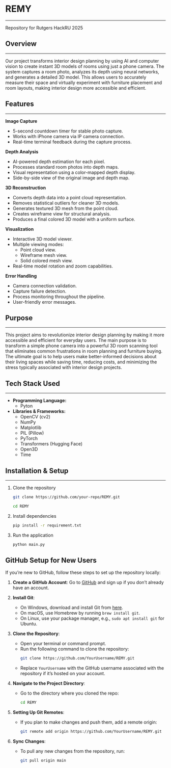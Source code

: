 # REMY
***
Repository for Rutgers HackRU 2025

## Overview
***
Our project transforms interior design planning by using AI and computer vision to create instant 3D models of rooms using just a phone camera. The system captures a room photo, analyzes its depth using neural networks, and generates a detailed 3D model. This allows users to accurately measure their space and virtually experiment with furniture placement and room layouts, making interior design more accessible and efficient.

## Features
***
**Image Capture**
- 5-second countdown timer for stable photo capture.
- Works with iPhone camera via IP camera connection.
- Real-time terminal feedback during the capture process.
  
**Depth Analysis**
- AI-powered depth estimation for each pixel.
- Processes standard room photos into depth maps.
- Visual representation using a color-mapped depth display.
- Side-by-side view of the original image and depth map.

**3D Reconstruction**
- Converts depth data into a point cloud representation.
- Removes statistical outliers for cleaner 3D models.
- Generates textured 3D mesh from the point cloud.
- Creates wireframe view for structural analysis.
- Produces a final colored 3D model with a uniform surface.

**Visualization**
- Interactive 3D model viewer.
- Multiple viewing modes:
  - Point cloud view.
  - Wireframe mesh view.
  - Solid colored mesh view.
- Real-time model rotation and zoom capabilities.

**Error Handling**
- Camera connection validation.
- Capture failure detection.
- Process monitoring throughout the pipeline.
- User-friendly error messages.

## Purpose
***
This project aims to revolutionize interior design planning by making it more accessible and efficient for everyday users. The main purpose is to transform a simple phone camera into a powerful 3D room scanning tool that eliminates common frustrations in room planning and furniture buying. The ultimate goal is to help users make better-informed decisions about their living spaces while saving time, reducing costs, and minimizing the stress typically associated with interior design projects.

## Tech Stack Used
***
- **Programming Language:**
  - Pyton
- **Libraries & Frameworks:**
  - OpenCV (cv2)
  - NumPy
  - Matplotlib
  - PIL (Pillow)
  - PyTorch
  - Transformers (Hugging Face)
  - Open3D
  - Time
## Installation & Setup
***
1. Clone the repository
   ```bash
   git clone https://github.com/your-repo/REMY.git
   ```
   ```bash
   cd REMY
   ```
2. Install dependencies
   ```bash
   pip install -r requirement.txt
   ```
4. Run the application
   ```bash
   python main.py
   ```

## GitHub Setup for New Users

If you’re new to GitHub, follow these steps to set up the repository locally:

1. **Create a GitHub Account**: Go to [GitHub](https://github.com/) and sign up if you don’t already have an account.

2. **Install Git**: 
   - On Windows, download and install Git from [here](https://git-scm.com/download/win).
   - On macOS, use Homebrew by running `brew install git`.
   - On Linux, use your package manager, e.g., `sudo apt install git` for Ubuntu.

3. **Clone the Repository**:
   - Open your terminal or command prompt.
   - Run the following command to clone the repository:
     ```bash
     git clone https://github.com/YourUsername/REMY.git
     ```
   - Replace `YourUsername` with the GitHub username associated with the repository if it’s hosted on your account.

4. **Navigate to the Project Directory**:
   - Go to the directory where you cloned the repo:
     ```bash
     cd REMY
     ```

5. **Setting Up Git Remotes**:
   - If you plan to make changes and push them, add a remote origin:
     ```bash
     git remote add origin https://github.com/YourUsername/REMY.git
     ```

6. **Sync Changes**:
   - To pull any new changes from the repository, run:
     ```bash
     git pull origin main
     ```
